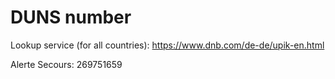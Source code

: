 # DUNS number

Lookup service (for all countries): https://www.dnb.com/de-de/upik-en.html

Alerte Secours: 269751659
